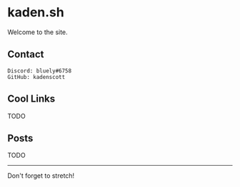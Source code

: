 # kaden.sh

Welcome to the site.

## Contact

```
Discord: bluely#6758
GitHub: kadenscott
```

## Cool Links

TODO

## Posts

TODO

---
Don't forget to stretch!